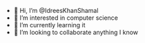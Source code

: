 - 👋 Hi, I’m @IdreesKhanShamal
- 👀 I’m interested in computer science
- 🌱 I’m currently learning it
- 💞️ I’m looking to collaborate anything I know

<!---
IdreesKhanShamal/IdreesKhanShamal is a ✨ special ✨ repository because its `README.md` (this file) appears on your GitHub profile.
You can click the Preview link to take a look at your changes.
--->
